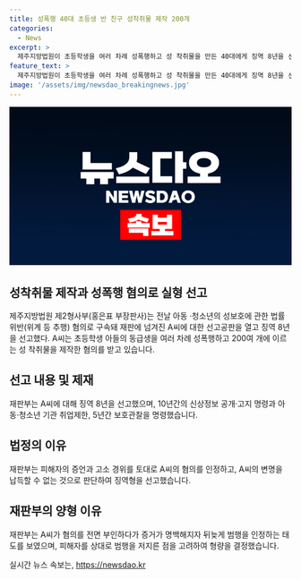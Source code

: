 ```yaml
---
title: 성폭행 40대 초등생 반 친구 성착취물 제작 200개
categories:
  - News
excerpt: >
  제주지방법원이 초등학생을 여러 차례 성폭행하고 성 착취물을 만든 40대에게 징역 8년을 선고했다. A씨는 신상정보 공개, 취업제한, 보호관찰 등의 처벌을 받으며, 피해자가 명백한 증거를 제시했으나 A씨는 처음에는 부인하다가 나중에 범행을 인정한 것으로 전해졌다. 재판부는 A씨의 변명을 납득할 수 없는 것으로 판단하고, 피해자를 악용한 행위에 대해 비난하며 양형 이유를 밝혔다. A씨의 사건은 아동·청소년의 성보호에 관한 법률 위반으로 판단되었다.
feature_text: >
  제주지방법원이 초등학생을 여러 차례 성폭행하고 성 착취물을 만든 40대에게 징역 8년을 선고했다. A씨는 신상정보 공개, 취업제한, 보호관찰 등의 처벌을 받으며, 피해자가 명백한 증거를 제시했으나 A씨는 처음에는 부인하다가 나중에 범행을 인정한 것으로 전해졌다. 재판부는 A씨의 변명을 납득할 수 없는 것으로 판단하고, 피해자를 악용한 행위에 대해 비난하며 양형 이유를 밝혔다. A씨의 사건은 아동·청소년의 성보호에 관한 법률 위반으로 판단되었다.
image: '/assets/img/newsdao_breakingnews.jpg'
---
```


<p><img src="/assets/img/newsdao_breakingnews.jpg" alt="firstkoreanews 속보" /></p>

<h2 data-ke-size="size26">성착취물 제작과 성폭행 혐의로 실형 선고</h2>

<p data-ke-size="size16">제주지방법원 제2형사부(홍은표 부장판사)는 전날 아동 ·청소년의 성보호에 관한 법률 위반(위계 등 추행) 혐의로 구속돼 재판에 넘겨진 A씨에 대한 선고공판을 열고 징역 8년을 선고했다. A씨는 초등학생 아들의 동급생을 여러 차례 성폭행하고 200여 개에 이르는 성 착취물을 제작한 혐의를 받고 있습니다.</p>

<h2 data-ke-size="size26">선고 내용 및 제재</h2>

<p data-ke-size="size16">재판부는 A씨에 대해 징역 8년을 선고했으며, 10년간의 신상정보 공개·고지 명령과 아동·청소년 기관 취업제한, 5년간 보호관찰을 명령했습니다.</p>

<h2 data-ke-size="size26">법정의 이유</h2>

<p data-ke-size="size16">재판부는 피해자의 증언과 고소 경위를 토대로 A씨의 혐의를 인정하고, A씨의 변명을 납득할 수 없는 것으로 판단하여 징역형을 선고했습니다.</p>

<h2 data-ke-size="size26">재판부의 양형 이유</h2>

<p data-ke-size="size16">재판부는 A씨가 혐의를 전면 부인하다가 증거가 명백해지자 뒤늦게 범행을 인정하는 태도를 보였으며, 피해자를 상대로 범행을 저지른 점을 고려하여 형량을 결정했습니다.</p>
실시간 뉴스 속보는, <a href="https://newsdao.kr" rel="dofollow">https://newsdao.kr</a>


